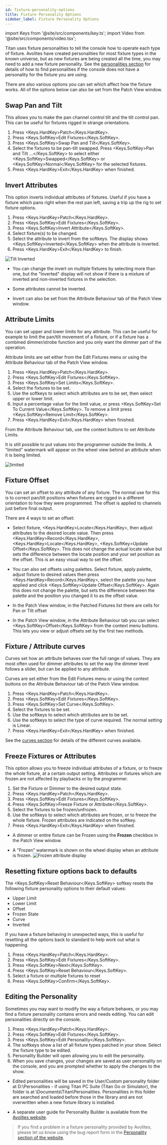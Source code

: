 ```yaml
---
id: fixture-personality-options
title: Fixture Personality Options
sidebar_label: Fixture Personality Options
---
```


import Keys from '@site/src/components/key.ts';
import Video from '@site/src/components/video.tsx';

Titan uses fixture personalities to tell the console how to operate each
type of fixture. Avolites have created personalities for most fixture types in 
the known universe, but as new fixtures are being created all the time, you may
need to add a new fixture personality. 
See the [personalities section](../fixture-personalities.md) for details of how to
find personalities if the console does not have a personality for the fixture you are using.

There are also various options you can set which affect how the fixture works.
All of the options below can also be set from the Patch View window.

## Swap Pan and Tilt

This allows you to make the pan channel control tilt and the tilt
control pan. This can be useful for fixtures rigged in strange
orientations.

1. Press <Keys.HardKey>Patch</Keys.HardKey>.
2. Press <Keys.SoftKey>Edit Fixtures</Keys.SoftKey>.
3. Press <Keys.SoftKey>Swap Pan and Tilt</Keys.SoftKey>.
4. Select the fixtures to be pan-tilt swapped. Press <Keys.SoftKey>Pan and Tilt
...</Keys.SoftKey> to select either <Keys.SoftKey>Swapped</Keys.SoftKey> or <Keys.SoftKey>Normal</Keys.SoftKey> for the selected
fixtures.
5. Press <Keys.HardKey>Exit</Keys.HardKey> when finished.

## Invert Attributes

This option inverts individual attributes of fixtures. Useful if you
have a fixture which pans right when the rest pan left, saving a trip up
the rig to set fixture options.

1. Press <Keys.HardKey>Patch</Keys.HardKey>.
2. Press <Keys.SoftKey>Edit Fixtures</Keys.SoftKey>.
3. Press <Keys.SoftKey>Invert Attribute</Keys.SoftKey>.
4. Select fixture(s) to be changed.
5. Select the attribute to invert from the softkeys. The display shows <Keys.SoftKey>Inverted</Keys.SoftKey> when the attribute is inverted.
6. Press <Keys.HardKey>Exit</Keys.HardKey> to finish.

![Tilt Inverted](/docs/images/Tilt-Inverted.png)

-   You can change the invert on multiple fixtures by selecting more
    than one, but the "Inverted" display will not show if there is a
    mixture of inverted and non-inverted fixtures in the selection.

-   Some attributes cannot be inverted.

-   Invert can also be set from the Attribute Behaviour tab of the Patch
    View window.

## Attribute Limits

You can set upper and lower limits for any attribute. This can be useful
for example to limit the pan/tilt movement of a fixture, or if a fixture
has a combined dimmer/strobe function and you only want the dimmer part
of the operation.

Attribute limits are set either from the Edit Fixtures menu or using the
Attribute Behaviour tab of the Patch View window.

1. Press <Keys.HardKey>Patch</Keys.HardKey>.
2. Press <Keys.SoftKey>Edit Fixtures</Keys.SoftKey>.
3. Press <Keys.SoftKey>Set Limits</Keys.SoftKey>.
4. Select the fixtures to be set.
5. Use the softkeys to select which attributes are to be set, then
select upper or lower limit.
6. Input a percentage value for the limit value, or press <Keys.SoftKey>Set To
Current Value</Keys.SoftKey>. To remove a limit press <Keys.SoftKey>Remove Limit</Keys.SoftKey>.
7. Press <Keys.HardKey>Exit</Keys.HardKey> when finished.

From the Attribute Behaviour tab, use the context buttons to set
Attribute Limits.

It is still possible to put values into the programmer outside the
limits. A "limited" watermark will appear on the wheel view behind an
attribute when it is being limited.

![limited](/docs/images/Limited-Dimmer.png)

## Fixture Offset

You can set an offset to any attribute of any fixture. The normal use
for this is to correct pan/tilt positions when fixtures are rigged in a
different orientation to how they were programmed. The offset is applied
to channels just before final output.

There are 4 ways to set an offset:

-   Select fixture, <Keys.HardKey>Locate</Keys.HardKey>, then adjust attributes to the desired
    locate value. Then press <Keys.HardKey>Record</Keys.HardKey>, <Keys.HardKey>Locate</Keys.HardKey>, <Keys.SoftKey>Update Offset</Keys.SoftKey>.
    This does not change the actual locate value but sets the difference
    between the locate position and your set position as the offset.
    This is an easy visual way to set the offset.

-   You can also set offsets using palettes. Select fixture, apply
    palette, adjust fixture to desired values then press <Keys.HardKey>Record</Keys.HardKey>,
    select the palette you have applied and click <Keys.SoftKey>Update Offset</Keys.SoftKey>. 
    Again this does not change the palette, but sets the difference 
    between the palette and the position you changed it to as the 
    offset value.

-   In the Patch View window, in the Patched Fixtures list there are
    cells for Pan or Tilt offset

-   In the Patch View window, in the Attribute Behaviour tab you can
    select <Keys.SoftKey>Offset</Keys.SoftKey> from the context menu buttons. This lets you view
    or adjust offsets set by the first two methods.

## Fixture / Attribute curves

Curves set how an attribute behaves over the full range of values. They
are most often used for dimmer attributes to set the way the dimmer
level follows a slider, but can be applied to any attribute.

Curves are set either from the Edit Fixtures menu or using the context
buttons on the Attribute Behaviour tab of the Patch View window.

1. Press <Keys.HardKey>Patch</Keys.HardKey>.
2. Press <Keys.SoftKey>Edit Fixtures</Keys.SoftKey>.
3. Press <Keys.SoftKey>Set Curve</Keys.SoftKey>.
4. Select the fixtures to be set.
5. Use the softkeys to select which attributes are to be set.
6. Use the softkeys to select the type of curve required. The normal
setting is Linear.
7. Press <Keys.HardKey>Exit</Keys.HardKey> when finished.

See the [curves section](../system-settings/curves.md) for details of the different curves
available.

## Freeze Fixtures or Attributes

This option allows you to freeze individual attributes of a fixture, or
to freeze the whole fixture, at a certain output setting. Attributes or fixtures which are frozen are
not affected by playbacks or by the programmer.

1. Set the Fixture or Dimmer to the desired output state.
1. Press <Keys.HardKey>Patch</Keys.HardKey>.
2. Press <Keys.SoftKey>Edit Fixtures</Keys.SoftKey>.
3. Press <Keys.SoftKey>Freeze Fixture or Attribute</Keys.SoftKey>.
4. Select the fixtures to be frozen/unfrozen.
5. Use the softkeys to select which attributes are frozen, or to freeze
the whole fixture. Frozen attributes are indicated on the softkey.
6. Press <Keys.HardKey>Exit</Keys.HardKey> when finished.

-   A dimmer or entire fixture can be Frozen using the **Frozen** checkbox in the Patch
    View window.

-   A "Frozen" watermark is shown on the wheel display when an attribute
    is frozen.
    ![Frozen attribute display](/docs/images/Wheel-Frozen.png)

## Resetting fixture options back to defaults

The <Keys.SoftKey>Reset Behaviour</Keys.SoftKey> softkey resets the following fixture personality options to their default values: 

- Upper Limit
- Lower Limit
- Offset
- Frozen State 
- Curve
- Inverted

If you have a fixture behaving in unexpected ways, this is useful for resetting all the options back to standard to help work out what is happening.

1. Press <Keys.HardKey>Patch</Keys.HardKey>.
2. Press <Keys.SoftKey>Edit Fixtures</Keys.SoftKey>.
3. Press <Keys.SoftKey>Next</Keys.SoftKey>.
4. Press <Keys.SoftKey>Reset Behaviour</Keys.SoftKey>.
5. Select a fixture or multiple fixtures to reset
6. Press <Keys.SoftKey>Confirm</Keys.SoftKey>.

## Editing the Personality

Sometimes you may want to modify the way a fixture behaves, or you may
find a fixture personality contains errors and needs editing. You can
edit personalities directly on the console.

1. Press <Keys.HardKey>Patch</Keys.HardKey>.
2. Press <Keys.SoftKey>Edit Fixtures</Keys.SoftKey>.
3. Press <Keys.SoftKey>Edit Personality</Keys.SoftKey>.
4. The softkeys show a list of all fixture types patched in your show.
Select the fixture type to be edited.
5. Personality Builder will open allowing you to edit the personality.
6. When you save changes, your changes are saved as user personality 
   on the console, and you are prompted whether to apply the changes 
   to the show.

-   Edited personalities will be saved in the User/Custom personality
    folder at D:\\Personalities - if using Titan PC Suite (Titan Go or 
    Simulator), the folder is at \\Documents\\Titan\\Personalities.
    Personalities in this folder are searched and loaded before those in
    the library and are not overwritten when a new fixture library is
    installed.

-   A separate user guide for Personality Builder is available from the
    [Avolites website](https://www.avolites.com).

> If you find a problem in a fixture personality provided by Avolites, please let us know using the bug report form in the [Personality section of the website](https://personalities.avolites.com/).
